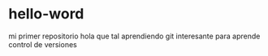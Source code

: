 # hello-word
mi primer repositorio
hola que tal aprendiendo git interesante  para aprende control de versiones
